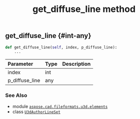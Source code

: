 ﻿---
title: get_diffuse_line method
second_title: Aspose.CAD for Python via .NET API References
description: 
type: docs
weight: 30
url: /python-net/aspose.cad.fileformats.u3d.elements/u3dauthorlineset/get_diffuse_line/
is_root: false
---

## get_diffuse_line {#int-any}





```python
def get_diffuse_line(self, index, p_diffuse_line):
    ...
```


| Parameter | Type | Description |
| :- | :- | :- |
| index | int |  |
| p_diffuse_line | any |  |



### See Also
* module [`aspose.cad.fileformats.u3d.elements`](../../)
* class [`U3dAuthorLineSet`](/cad/python-net/aspose.cad.fileformats.u3d.elements/u3dauthorlineset)
